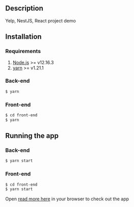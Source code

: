 ## Description
Yelp, NestJS, React project demo
## Installation
### Requirements
1. [Node.js](https://nodejs.org/en/) >= v12.16.3
2. [yarn](https://yarnpkg.com/) >= v1.21.1
### Back-end
```bash
$ yarn
```
### Front-end
```bash
$ cd front-end
$ yarn
```
## Running the app

### Back-end
```bash
$ yarn start
```
### Front-end
```bash
$ cd front-end
$ yarn start
```
Open [read more here](http://localhost:3001) in your browser to check out the app
